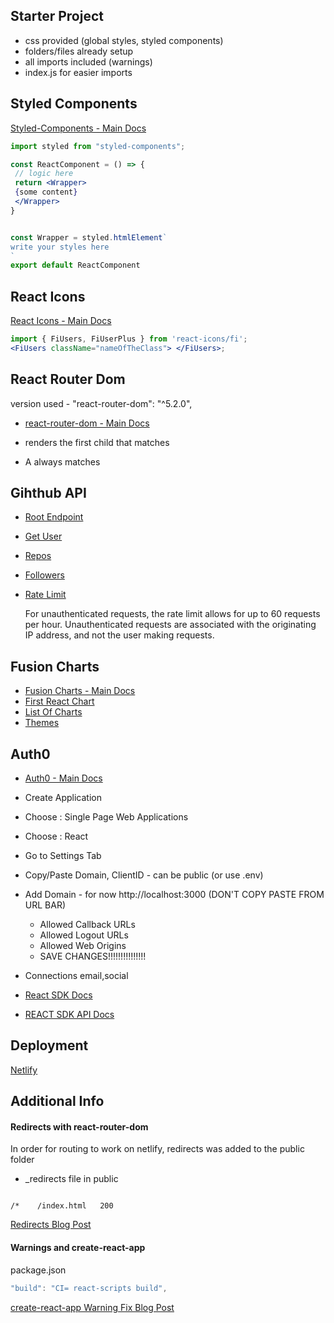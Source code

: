 ## Starter Project

-  css provided (global styles, styled components)
-  folders/files already setup
-  all imports included (warnings)
-  index.js for easier imports

## Styled Components

[Styled-Components - Main Docs](https://styled-components.com/)

```jsx
import styled from "styled-components";

const ReactComponent = () => {
 // logic here
 return <Wrapper>
 {some content}
 </Wrapper>
}


const Wrapper = styled.htmlElement`
write your styles here
`
export default ReactComponent
```

## React Icons

[React Icons - Main Docs](https://react-icons.github.io/react-icons/)

```jsx
import { FiUsers, FiUserPlus } from 'react-icons/fi';
<FiUsers className="nameOfTheClass"> </FiUsers>;
```

## React Router Dom

version used - "react-router-dom": "^5.2.0",

-  [react-router-dom - Main Docs](https://reactrouter.com/web/guides/quick-start)

-  <Switch> renders the first child <Route> that matches
-  A <Route path="*"> always matches

## Gihthub API

-  [Root Endpoint](https://api.github.com)
-  [Get User](https://api.github.com/users/sundayonah)
-  [Repos](https://api.github.com/users/john-smilga/repos?per_page=100)
-  [Followers](https://api.github.com/users/john-smilga/followers)
-  [Rate Limit](https://api.github.com/rate_limit)

   For unauthenticated requests, the rate limit allows for up to 60 requests per hour. Unauthenticated requests are associated with the originating IP address, and not the user making requests.

## Fusion Charts

-  [Fusion Charts - Main Docs](https://www.fusioncharts.com/)
-  [First React Chart](https://www.fusioncharts.com/dev/getting-started/react/your-first-chart-using-react)
-  [List Of Charts](https://www.fusioncharts.com/dev/chart-guide/list-of-charts)
-  [Themes](https://www.fusioncharts.com/dev/themes/introduction-to-themes)

## Auth0

-  [Auth0 - Main Docs](https://auth0.com/)

-  Create Application
-  Choose : Single Page Web Applications
-  Choose : React
-  Go to Settings Tab
-  Copy/Paste Domain, ClientID - can be public (or use .env)
-  Add Domain -
   for now http://localhost:3000 (DON'T COPY PASTE FROM URL BAR)

   -  Allowed Callback URLs
   -  Allowed Logout URLs
   -  Allowed Web Origins
   -  SAVE CHANGES!!!!!!!!!!!!!!!

-  Connections
   email,social

-  [React SDK Docs](https://auth0.com/docs/libraries/auth0-react)
-  [REACT SDK API Docs](https://auth0.github.io/auth0-react/)

## Deployment

[Netlify](https://www.netlify.com/)

## Additional Info

#### Redirects with react-router-dom

In order for routing to work on netlify, redirects was added to the public folder

-  \_redirects file in public

```

/*    /index.html   200

```

[Redirects Blog Post](https://dev.to/dance2die/page-not-found-on-netlify-with-react-router-58mc)

#### Warnings and create-react-app

package.json

```js
"build": "CI= react-scripts build",
```

[create-react-app Warning Fix Blog Post](https://community.netlify.com/t/how-to-fix-build-failures-with-create-react-app-in-production/17752)
